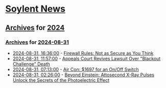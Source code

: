 # [Soylent News](../../../README.md)

## [Archives](../../index.md) for [2024](../index.md)

### [Archives](../../index.md) for [2024-08-31](index.md)

* [2024-08-31, 16:36:00](https://soylentnews.org/article.pl?sid=24/08/30/1444216&from=rss) - [Firewall Rules: Not as Secure as You Think](https://soylentnews.org/article.pl?sid=24/08/30/1444216&from=rss)
* [2024-08-31, 11:57:00](https://soylentnews.org/article.pl?sid=24/08/30/1428239&from=rss) - [Appeals Court Revives Lawsuit Over \"Blackout Challenge\" Death](https://soylentnews.org/article.pl?sid=24/08/30/1428239&from=rss)
* [2024-08-31, 07:13:00](https://soylentnews.org/article.pl?sid=24/08/30/048213&from=rss) - [Air Con: $1697 for an On/Off Switch](https://soylentnews.org/article.pl?sid=24/08/30/048213&from=rss)
* [2024-08-31, 02:26:00](https://soylentnews.org/article.pl?sid=24/08/29/2317232&from=rss) - [Beyond Einstein: Attosecond X-Ray Pulses Unlock the Secrets of the Photoelectric Effect](https://soylentnews.org/article.pl?sid=24/08/29/2317232&from=rss)
